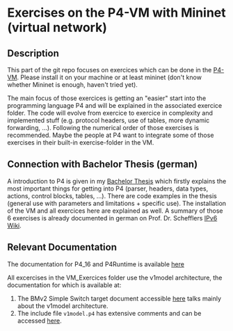 # Exercises on the P4-VM with Mininet (virtual network)

## Description
This part of the git repo focuses on exercices which can be done in the [P4-VM](https://github.com/p4lang/tutorials). Please install it on your machine or at least mininet (don't know whether Mininet is enough, haven't tried yet).


The main focus of those exercices is getting an "easier" start into the programming language P4 and will be explained in the associated exercice folder. The code will evolve from exercice to exercice in complexity and implemented stuff (e.g. protocol headers, use of tables, more dynamic forwarding, ...).
Following the numerical order of those exercises is recommended.
Maybe the people at P4 want to integrate some of those exercises in their built-in exercise-folder in the VM.


## Connection with Bachelor Thesis (german)
A introduction to P4 is given in my [Bachelor Thesis](https://github.com/Selltowitz/p4/blob/main/Aufbau_einer_Lernplattform_zur_Programmiersprache_P4.pdf) which firstly explains the most important things for getting into P4 (parser, headers, data types, actions, control blocks, tables, ...). There are code examples in the thesis (general use with parameters and limitations + specific use).
The installation of the VM and all exercices here are explained as well.
A summary of those 6 exercises is already documented in german on Prof. Dr. Schefflers [IPv6 Wiki](https://wiki.ipv6lab.f1.htw-berlin.de/ne/sdn/p4/p4).

## Relevant Documentation

The documentation for P4_16 and P4Runtime is available [here](https://p4.org/specs/)

All excercises in the VM_Exercices folder use the v1model architecture, the documentation for which is available at:
1. The BMv2 Simple Switch target document accessible [here](https://github.com/p4lang/behavioral-model/blob/master/docs/simple_switch.md) talks mainly about the v1model architecture.
2. The include file `v1model.p4` has extensive comments and can be accessed [here](https://github.com/p4lang/p4c/blob/master/p4include/v1model.p4).



